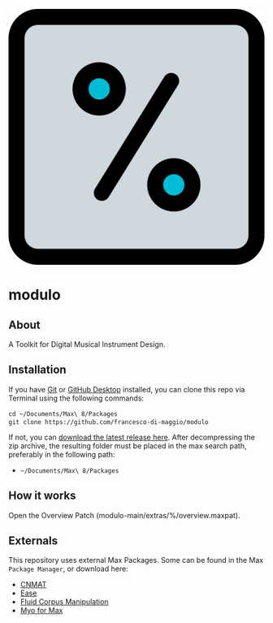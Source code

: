 ![modulo logo](icon.png "the modulo logo")

# modulo

## About 
A Toolkit for Digital Musical Instrument Design. 

## Installation

If you have [Git](http://git-scm.com/) or [GitHub Desktop](https://desktop.github.com/) installed, you can clone this repo via Terminal using the following commands:

	cd ~/Documents/Max\ 8/Packages
	git clone https://github.com/francesco-di-maggio/modulo

If not, you can [download the latest release here](https://github.com/francesco-di-maggio/modulo). After decompressing the zip archive, the resulting folder must be placed in the max search path, preferably in the following path:

* `~/Documents/Max\ 8/Packages`

## How it works

Open the Overview Patch (modulo-main/extras/%/overview.maxpat).

## Externals

This repository uses external Max Packages. Some can be found in the Max ```Package Manager```, or download here:
* [CNMAT](https://cnmat.berkeley.edu/downloads)
* [Ease](https://github.com/Cycling74/ease)
* [Fluid Corpus Manipulation](https://www.flucoma.org/download/)
* [Myo for Max](https://github.com/JulesFrancoise/myo-for-max)
